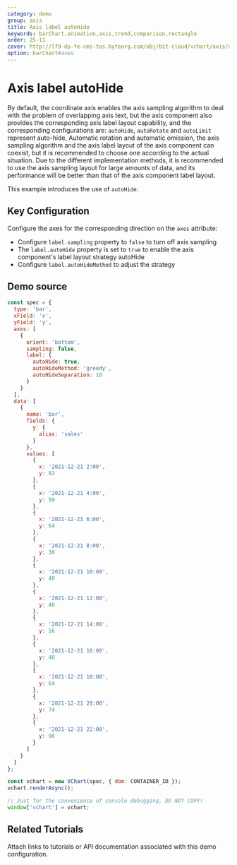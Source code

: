 ```yaml
---
category: demo
group: axis
title: Axis label autoHide
keywords: barChart,animation,axis,trend,comparison,rectangle
order: 25-11
cover: http://lf9-dp-fe-cms-tos.byteorg.com/obj/bit-cloud/vchart/axis/axis-label-autoHide.jpeg
option: barChart#axes
---
```


# Axis label autoHide

By default, the coordinate axis enables the axis sampling algorithm to deal with the problem of overlapping axis text, but the axis component also provides the corresponding axis label layout capability, and the corresponding configurations are: `autoHide`, `autoRotate` and `autoLimit` represent auto-hide, Automatic rotation and automatic omission, the axis sampling algorithm and the axis label layout of the axis component can coexist, but it is recommended to choose one according to the actual situation. Due to the different implementation methods, it is recommended to use the axis sampling layout for large amounts of data, and its performance will be better than that of the axis component label layout.

This example introduces the use of `autoHide`.

## Key Configuration

Configure the axes for the corresponding direction on the `axes` attribute:

- Configure `label.sampling` property to `false` to turn off axis sampling
- The `label.autoHide` property is set to `true` to enable the axis component's label layout strategy autoHide
- Configure `label.autoHideMethod` to adjust the strategy

## Demo source

```javascript livedemo
const spec = {
  type: 'bar',
  xField: 'x',
  yField: 'y',
  axes: [
    {
      orient: 'bottom',
      sampling: false,
      label: {
        autoHide: true,
        autoHideMethod: 'greedy',
        autoHideSeparation: 10
      }
    }
  ],
  data: [
    {
      name: 'bar',
      fields: {
        y: {
          alias: 'sales'
        }
      },
      values: [
        {
          x: '2021-12-21 2:00',
          y: 82
        },
        {
          x: '2021-12-21 4:00',
          y: 50
        },
        {
          x: '2021-12-21 6:00',
          y: 64
        },
        {
          x: '2021-12-21 8:00',
          y: 30
        },
        {
          x: '2021-12-21 10:00',
          y: 40
        },
        {
          x: '2021-12-21 12:00',
          y: 40
        },
        {
          x: '2021-12-21 14:00',
          y: 56
        },
        {
          x: '2021-12-21 16:00',
          y: 40
        },
        {
          x: '2021-12-21 18:00',
          y: 64
        },
        {
          x: '2021-12-21 20:00',
          y: 74
        },
        {
          x: '2021-12-21 22:00',
          y: 98
        }
      ]
    }
  ]
};

const vchart = new VChart(spec, { dom: CONTAINER_ID });
vchart.renderAsync();

// Just for the convenience of console debugging, DO NOT COPY!
window['vchart'] = vchart;
```

## Related Tutorials

Attach links to tutorials or API documentation associated with this demo configuration.
